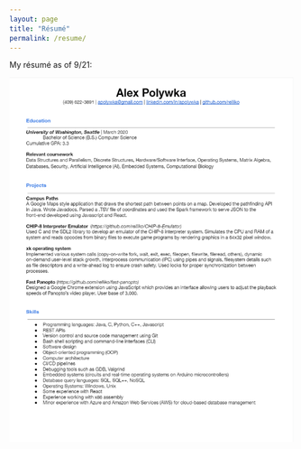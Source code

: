 ```yaml
---
layout: page
title: "Résumé"
permalink: /resume/
---
```


My résumé as of 9/21: 

![Résumé as of 9/21](/images/Resume.png)